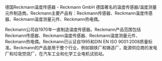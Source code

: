 德国Reckmann温度传感器 - Reckmann GmbH 德国著名的温度传感器/温度测量元件制造商。Reckmann主要产品有：Reckmann传感器、Reckmann温度传感器、Reckmann温度测量元件、Reckmann热电偶。

Reckmann公司自1970年一直制造温度传感器。Reckmann产品范围包括Reckmann传感器、Reckmann温度传感器、Reckmann温度测量元件、Reckmann热电偶。Reckmann已认证自1995和DIN EN ISO 9001:2008质量标准。Reckmann的产品是用于整个行业，例如钢铁厂和铸造厂，能源供应商的发电厂和垃圾焚烧厂，在汽车工业和化学工业电机试验站。